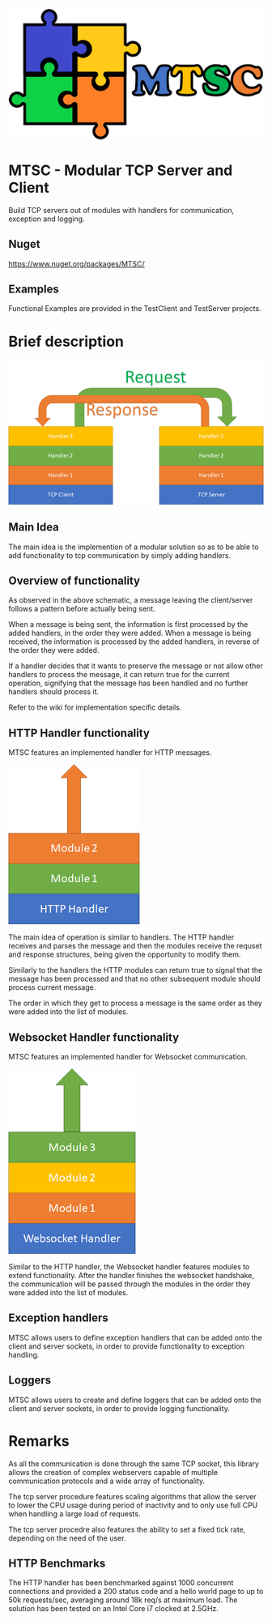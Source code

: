 ![Logo](docs/MTSC_Logo.png)
# MTSC - Modular TCP Server and Client
Build TCP servers out of modules with handlers for communication, exception and logging.
## Nuget
https://www.nuget.org/packages/MTSC/
## Examples
Functional Examples are provided in the TestClient and TestServer projects.
# Brief description
![Scheme](docs/FunctioningScheme.png)
## Main Idea
The main idea is the implemention of a modular solution so as to be able to add functionality to tcp communication by simply adding handlers.
## Overview of functionality
As observed in the above schematic, a message leaving the client/server follows a pattern before actually being sent. 

When a message is being sent, the information is first processed by the added handlers, in the order they were added. 
When a message is being received, the information is processed by the added handlers, in reverse of the order they were added.

If a handler decides that it wants to preserve the message or not allow other handlers to process the message, it can return true for the current operation, signifying that the message has been handled and no further handlers should process it.

Refer to the wiki for implementation specific details.
## HTTP Handler functionality
MTSC features an implemented handler for HTTP messages.

![Scheme2](docs/HttpScheme.png)

The main idea of operation is similar to handlers. The HTTP handler receives and parses the message and then the modules receive the requset and response structures, being given the opportunity to modify them.

Similarly to the handlers the HTTP modules can return true to signal that the message has been processed and that no other subsequent module should process current message.

The order in which they get to process a message is the same order as they were added into the list of modules.

## Websocket Handler functionality
MTSC features an implemented handler for Websocket communication.

![Scheme3](docs/WebsocketScheme.png)

Similar to the HTTP handler, the Websocket handler features modules to extend functionality. After the handler finishes the websocket handshake, the communication will be passed through the modules in the order they were added into the list of modules.

## Exception handlers
MTSC allows users to define exception handlers that can be added onto the client and server sockets, in order to provide functionality to exception handling.

## Loggers
MTSC allows users to create and define loggers that can be added onto the client and server sockets, in order to provide logging functionality.

# Remarks
As all the communication is done through the same TCP socket, this library allows the creation of complex webservers capable of multiple communication protocols and a wide array of functionality.

The tcp server procedure features scaling algorithms that allow the server to lower the CPU usage during period of inactivity and to only use full CPU when handling a large load of requests.

The tcp server procedre also features the ability to set a fixed tick rate, depending on the need of the user.

## HTTP Benchmarks
The HTTP handler has been benchmarked against 1000 concurrent connections and provided a 200 status code and a hello world page to up to 50k requests/sec, averaging around 18k req/s at maximum load. The solution has been tested on an Intel Core i7 clocked at 2.5GHz.
